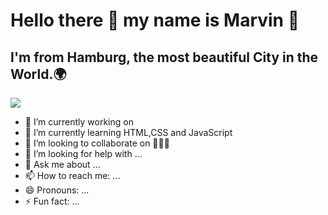 # Hello there 👋 my name is Marvin 👊
## I'm from Hamburg, the most beautiful City in the World.🌍
![](https://media.giphy.com/media/kfXJTsTzz0hx6zDfBn/giphy.gif)


- 🔭 I’m currently working on 
- 🌱 I’m currently learning HTML,CSS and JavaScript
- 👯 I’m looking to collaborate on 🤷🏻‍♂️
- 🤔 I’m looking for help with ...
- 💬 Ask me about ...
- 📫 How to reach me: ...
- 😄 Pronouns: ...
- ⚡ Fun fact: ...


